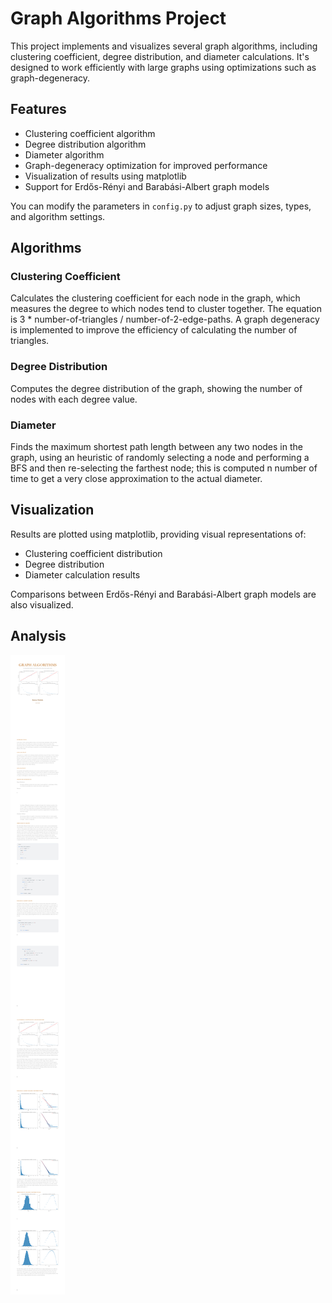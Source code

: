 # Graph Algorithms Project

This project implements and visualizes several graph algorithms, including clustering coefficient, degree distribution, and diameter calculations. It's designed to work efficiently with large graphs using optimizations such as graph-degeneracy.

## Features

- Clustering coefficient algorithm
- Degree distribution algorithm
- Diameter algorithm
- Graph-degeneracy optimization for improved performance
- Visualization of results using matplotlib
- Support for Erdős-Rényi and Barabási-Albert graph models

You can modify the parameters in `config.py` to adjust graph sizes, types, and algorithm settings.

## Algorithms

### Clustering Coefficient

Calculates the clustering coefficient for each node in the graph, which measures the degree to which nodes tend to cluster together. The equation is 3 * number-of-triangles / number-of-2-edge-paths. A graph degeneracy is implemented to improve the efficiency of calculating the number of triangles.

### Degree Distribution

Computes the degree distribution of the graph, showing the number of nodes with each degree value.

### Diameter

Finds the maximum shortest path length between any two nodes in the graph, using an heuristic of randomly selecting a node and performing a BFS and then re-selecting the farthest node; this is computed n number of time to get a very close approximation to the actual diameter.

## Visualization

Results are plotted using matplotlib, providing visual representations of:

- Clustering coefficient distribution
- Degree distribution
- Diameter calculation results

Comparisons between Erdős-Rényi and Barabási-Albert graph models are also visualized.

## Analysis

![analysis](analysis.png)


